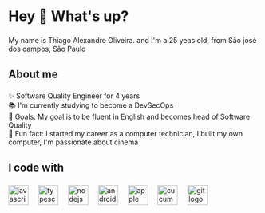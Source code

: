 <h1 align="left">Hey 👋 What's up?</h1>

###

<p align="left">My name is Thiago Alexandre Oliveira. and I'm a 25 yeas old, from São josé dos campos, São Paulo</p>

###

<h2 align="left">About me</h2>

###

<p align="left">✨ Software Quality Engineer for 4 years<br>📚 I'm currently studying to become a DevSecOps<br>🎯 Goals: My goal is to be fluent in English and becomes head of Software Quality<br>🎲 Fun fact: I started my career as a computer technician, I built my own computer, I'm passionate about cinema</p>

###

<h2 align="left">I code with</h2>

###

<div align="left">
  <img src="https://cdn.jsdelivr.net/gh/devicons/devicon/icons/javascript/javascript-original.svg" height="40" alt="javascript logo"  />
  <img width="12" />
  <img src="https://cdn.jsdelivr.net/gh/devicons/devicon/icons/typescript/typescript-original.svg" height="40" alt="typescript logo"  />
  <img width="12" />
  <img src="https://cdn.jsdelivr.net/gh/devicons/devicon/icons/nodejs/nodejs-original.svg" height="40" alt="nodejs logo"  />
  <img width="12" />
  <img src="https://cdn.jsdelivr.net/gh/devicons/devicon/icons/android/android-original.svg" height="40" alt="android logo"  />
  <img width="12" />
  <img src="https://cdn.jsdelivr.net/gh/devicons/devicon/icons/apple/apple-original.svg" height="40" alt="apple logo"  />
  <img width="12" />
  <img src="https://cdn.jsdelivr.net/gh/devicons/devicon/icons/cucumber/cucumber-plain.svg" height="40" alt="cucumber logo"  />
  <img width="12" />
  <img src="https://cdn.jsdelivr.net/gh/devicons/devicon/icons/git/git-original.svg" height="40" alt="git logo"  />
</div>

###
